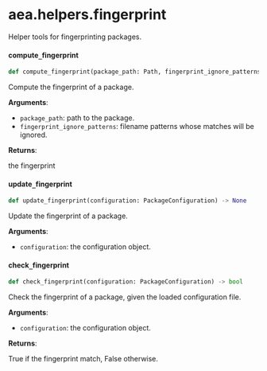 <a id="aea.helpers.fingerprint"></a>

# aea.helpers.fingerprint

Helper tools for fingerprinting packages.

<a id="aea.helpers.fingerprint.compute_fingerprint"></a>

#### compute`_`fingerprint

```python
def compute_fingerprint(package_path: Path, fingerprint_ignore_patterns: Optional[Collection[str]]) -> Dict[str, str]
```

Compute the fingerprint of a package.

**Arguments**:

- `package_path`: path to the package.
- `fingerprint_ignore_patterns`: filename patterns whose matches will be ignored.

**Returns**:

the fingerprint

<a id="aea.helpers.fingerprint.update_fingerprint"></a>

#### update`_`fingerprint

```python
def update_fingerprint(configuration: PackageConfiguration) -> None
```

Update the fingerprint of a package.

**Arguments**:

- `configuration`: the configuration object.

<a id="aea.helpers.fingerprint.check_fingerprint"></a>

#### check`_`fingerprint

```python
def check_fingerprint(configuration: PackageConfiguration) -> bool
```

Check the fingerprint of a package, given the loaded configuration file.

**Arguments**:

- `configuration`: the configuration object.

**Returns**:

True if the fingerprint match, False otherwise.

